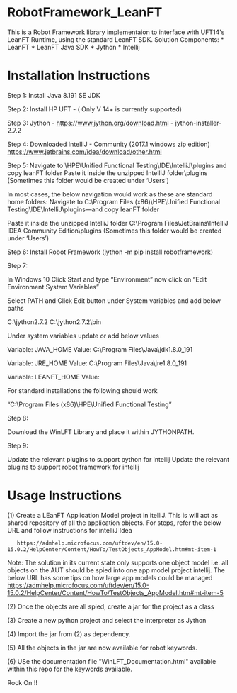 # RobotFramework_LeanFT

This is a Robot Framework library implementaion to interface with UFT14's LeanFT Runtime, using the standard LeanFT SDK. Solution Components: 
      * LeanFT
      * LeanFT Java SDK
      * Jython
      * Intellij

# Installation Instructions

Step 1: Install Java 8.191 SE JDK 

Step 2: Install HP UFT - ( Only V 14+ is currently supported)

Step 3: Jython -   https://www.jython.org/download.html    -  jython-installer-2.7.2

Step 4: Downloaded IntelliJ - Community (2017.1 windows zip edition)
https://www.jetbrains.com/idea/download/other.html

Step 5: Navigate to <UFT Home>\HPE\Unified Functional Testing\IDE\IntelliJ\plugins and copy leanFT folder
Paste it inside the unzipped IntelliJ folder<IntelliJ Home>\plugins (Sometimes this folder would be created under ‘Users’)
	
In most cases, the below navigation would work as these are standard home folders: 
Navigate to C:\Program Files (x86)\HPE\Unified Functional Testing\IDE\IntelliJ\plugins—and copy leanFT folder

Paste it inside the unzipped IntelliJ folder C:\Program Files\JetBrains\IntelliJ IDEA Community Edition\plugins (Sometimes this folder would be created under ‘Users’)
	
Step 6:
Install Robot Framework (jython -m pip install robotframework)

Step 7:

In Windows 10
Click Start and type “Environment” now click on “Edit Environment System Variables”

Select PATH and Click Edit button under System variables and add below paths

C:\jython2.7.2
C:\jython2.7.2\bin

Under system variables update or add below values

Variable: JAVA_HOME
Value: C:\Program Files\Java\jdk1.8.0_191

Variable: JRE_HOME
Value: C:\Program Files\Java\jre1.8.0_191

Variable: LEANFT_HOME
Value: <UFT Home>

For standard installations the following should work

“C:\Program Files (x86)\HPE\Unified Functional Testing”

Step 8: 

  Download the WinLFT Library and place it within JYTHONPATH.
  
Step 9: 
  
  Update the relevant plugins to support python for intellij
  Update the relevant plugins to support robot framework for intellij


# Usage Instructions

(1) Create a LEanFT Application Model project in itelliJ. This is will act as shared repository of all the application objects. For steps, refer the below URL and follow instructions for intelliJ Idea

       https://admhelp.microfocus.com/uftdev/en/15.0-15.0.2/HelpCenter/Content/HowTo/TestObjects_AppModel.htm#mt-item-1
  
 Note: The solution in its current state only supports one object model i.e. all objects on the AUT should be spied into one app model project intellij. The below URL has some tips on how large app models could be managed 
  	https://admhelp.microfocus.com/uftdev/en/15.0-15.0.2/HelpCenter/Content/HowTo/TestObjects_AppModel.htm#mt-item-5
   
(2) Once the objects are all spied, create a jar for the project as a class 

(3) Create  a new python project and select the interpreter as Jython

(4) Import the jar from (2) as dependency. 

(5) All the objects in the jar are now available for robot keywords.

(6) USe the documentation file "WinLFT_Documentation.html" available within this repo for the keywords available. 



Rock On !!

	



